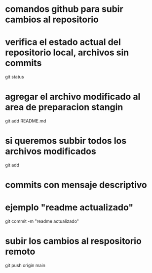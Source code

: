 # comandos github para subir cambios al repositorio
# verifica el estado actual del repositorio local, archivos sin commits 
git status 

# agregar el archivo modificado al area de preparacion stangin
git add README.md

# si queremos subbir todos los archivos modificados
git add

# commits con mensaje descriptivo
# ejemplo "readme actualizado"
git commit -m "readme actualizado"

# subir los cambios al respositorio remoto
git push origin main

